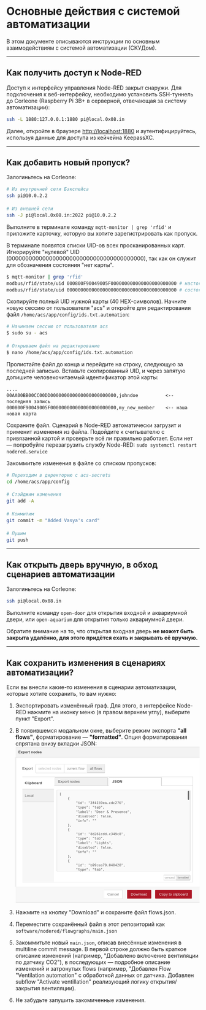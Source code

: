 # Основные действия с системой автоматизации
В этом документе описываются инструкции по основным взаимодействиям с системой автоматизации (СКУДом).

-----

## Как получить доступ к Node-RED
Доступ к интерфейсу управления Node-RED закрыт снаружи. Для подключения к веб-интерфейсу, необходимо
установить SSH-туннель до Corleone (Raspberry Pi 3B+ в серверной, отвечающая за систему автоматизации):

```bash
ssh -L 1880:127.0.0.1:1880 pi@local.0x08.in
```

Далее, откройте в браузере [http://localhost:1880](http://localhost:1880) и аутентифицируйтесь, 
используя данные для доступа из кейчейна KeepassXC.

-----

## Как добавить новый пропуск?
Залогиньтесь на Corleone:

```bash
# Из внутренней сети Бэкспейса
ssh pi@10.0.2.2

# Из внешней сети
ssh -J pi@local.0x08.in:2022 pi@10.0.2.2
```

Выполните в терминале команду `mqtt-monitor | grep 'rfid'` и приложите
карточку, которую вы хотите зарегистрировать как пропуск. 

В терминале появятся списки UID-ов всех просканированных карт.
Игнорируйте "нулевой" UID (0000000000000000000000000000000000000000), так как он служит для обозначения состояния "нет карты".

```bash
$ mqtt-monitor | grep 'rfid'
modbus/rfid/state/uid 000800F90049005F000000000000000000000000 # настоящая карта
modbus/rfid/state/uid 0000000000000000000000000000000000000000 # состояние "нет карты"
```

Скопируйте полный UID нужной карты (40 HEX-символов). Начните новую сессию от пользователя "acs" и откройте
для редактирования файл `/home/acs/app/config/ids.txt.automation`:

```bash
# Начинаем сессию от пользователя acs
$ sudo su - acs

# Открываем файл на редактирование
$ nano /home/acs/app/config/ids.txt.automation
```

Пролистайте файл до конца и перейдите на строку, следующую за последней записью. 
Вставьте скопированный UID, и через запятую допишите человекочитаемый идентификатор этой карты:
```
.... 
00AA00BB00CC00DD000000000000000000000000,johndoe          <-- последняя запись
000800F90049005F000000000000000000000000,my_new_member    <-- наша новая карта
```

Сохраните файл. Сценарий в Node-RED автоматически загрузит и применит изменения из файла. 
Подойдите к считывателю с привязанной картой и проверьте всё ли правильно работает. 
Если нет — попробуйте перезагрузить службу Node-RED: `sudo systemctl restart nodered.service`

Закоммитьте изменения в файле со списком пропусков:

```bash
# Переходим в директорию с acs-secrets
cd /home/acs/app/config

# Стэйджим изменения
git add -A

# Коммитим
git commit -m "Added Vasya's card"

# Пушим
git push
```

-----

## Как открыть дверь вручную, в обход сценариев автоматизации
Залогиньтесь на Corleone:

```bash
ssh pi@local.0x08.in
```

Выполните команду `open-door` для открытия входной и аквариумной двери, или `open-aquarium` для
открытия только аквариумной двери. 

Обратите внимание на то, что открытая входная дверь **не может быть закрыта удалённо, для этого придётся ехать и закрывать её вручную.**

-----

## Как сохранить изменения в сценариях автоматизации?
Если вы внесли какие-то изменения в сценарии автоматизации, которые хотите сохранить, то вам нужно:

  1. Экспортировать изменённый граф. Для этого, в интерфейсе Node-RED нажмите на иконку меню (в правом верхнем углу),
     выберите пункт "Export".

  2. В появившемся модальном окне, выберите режим экспорта **"all flows"**, форматирование — **"formatted"**. 
  Опция форматирования спрятана внизу вкладки JSON:
  ![NodeRed export](./nodered_export.png)

  3. Нажмите на кнопку "Download" и сохраните файл flows.json.

  4. Переместите сохранённый файл в этот репозиторий как `software/nodered/flowgraphs/main.json`

  5. Закоммитьте новый `main.json`, описав внесённые изменения в multiline commit message. В первой строке должно быть краткое описание 
     изменений (например, "Добавлено включение вентиляции по датчику CO2"), в последующих — подробное описание 
     изменений и затронутых flows (например, "Добавлен Flow "Ventilation automation" с обработкой данных от датчика.
     Добавлен subflow "Activate ventillation" реализующий логику открытия/закрытия вентиляции).

  6. Не забудьте запушить закомиченные изменения.
